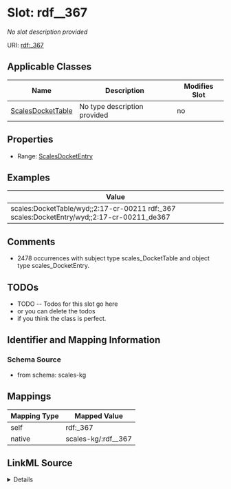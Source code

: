 

# Slot: rdf__367


_No slot description provided_





URI: [rdf:_367](http://www.w3.org/1999/02/22-rdf-syntax-ns#_367)



<!-- no inheritance hierarchy -->





## Applicable Classes

| Name | Description | Modifies Slot |
| --- | --- | --- |
| [ScalesDocketTable](../classes/ScalesDocketTable.md) | No type description provided |  no  |







## Properties

* Range: [ScalesDocketEntry](../classes/ScalesDocketEntry.md)






## Examples

| Value |
| --- |
| scales:DocketTable/wyd;;2:17-cr-00211 rdf:_367 scales:DocketEntry/wyd;;2:17-cr-00211_de367 |

## Comments

* 2478 occurrences with subject type scales_DocketTable and object type scales_DocketEntry.

## TODOs

* TODO -- Todos for this slot go here
* or you can delete the todos
* if you think the class is perfect.

## Identifier and Mapping Information







### Schema Source


* from schema: scales-kg




## Mappings

| Mapping Type | Mapped Value |
| ---  | ---  |
| self | rdf:_367 |
| native | scales-kg/:rdf__367 |




## LinkML Source

<details>
```yaml
name: rdf__367
description: No slot description provided
todos:
- TODO -- Todos for this slot go here
- or you can delete the todos
- if you think the class is perfect.
comments:
- 2478 occurrences with subject type scales_DocketTable and object type scales_DocketEntry.
examples:
- value: scales:DocketTable/wyd;;2:17-cr-00211 rdf:_367 scales:DocketEntry/wyd;;2:17-cr-00211_de367
from_schema: scales-kg
rank: 1000
slot_uri: rdf:_367
alias: rdf__367
domain_of:
- scales_DocketTable
range: scales_DocketEntry

```
</details>